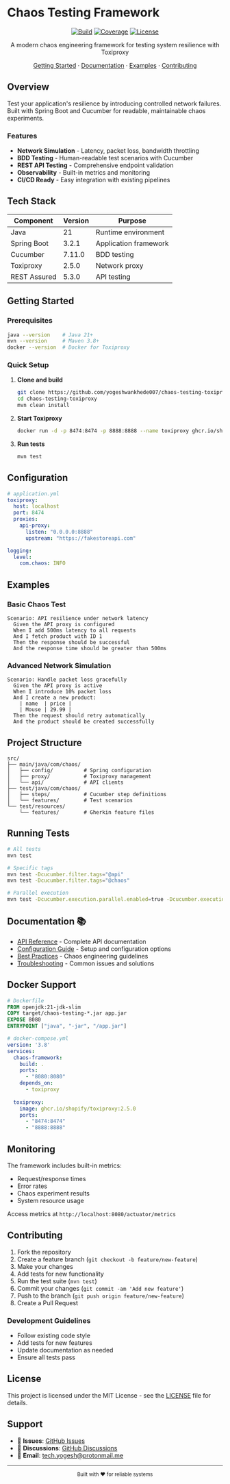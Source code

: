 # Chaos Testing Framework

<div align="center">

[![Build](https://github.com/chaos-testing/toxiproxy-framework/workflows/CI/badge.svg)](https://github.com/chaos-testing/toxiproxy-framework/actions)
[![Coverage](https://codecov.io/gh/chaos-testing/toxiproxy-framework/branch/main/graph/badge.svg)](https://codecov.io/gh/chaos-testing/toxiproxy-framework)
[![License](https://img.shields.io/badge/license-MIT-blue.svg)](LICENSE)

A modern chaos engineering framework for testing system resilience with Toxiproxy

[Getting Started](#getting-started) · [Documentation](#documentation-) · [Examples](#examples) · [Contributing](#contributing)

</div>

## Overview

Test your application's resilience by introducing controlled network failures. Built with Spring Boot and Cucumber for readable, maintainable chaos experiments.

### Features

- **Network Simulation** - Latency, packet loss, bandwidth throttling
- **BDD Testing** - Human-readable test scenarios with Cucumber
- **REST API Testing** - Comprehensive endpoint validation
- **Observability** - Built-in metrics and monitoring
- **CI/CD Ready** - Easy integration with existing pipelines

## Tech Stack

| Component | Version | Purpose |
|-----------|---------|---------|
| Java | 21 | Runtime environment |
| Spring Boot | 3.2.1 | Application framework |
| Cucumber | 7.11.0 | BDD testing |
| Toxiproxy | 2.5.0 | Network proxy |
| REST Assured | 5.3.0 | API testing |

## Getting Started

### Prerequisites

```bash
java --version    # Java 21+
mvn --version     # Maven 3.8+
docker --version  # Docker for Toxiproxy
```

### Quick Setup

1. **Clone and build**
   ```bash
   git clone https://github.com/yogeshwankhede007/chaos-testing-toxiproxy.git
   cd chaos-testing-toxiproxy
   mvn clean install
   ```

2. **Start Toxiproxy**
   ```bash
   docker run -d -p 8474:8474 -p 8888:8888 --name toxiproxy ghcr.io/shopify/toxiproxy
   ```

3. **Run tests**
   ```bash
   mvn test
   ```

## Configuration

```yaml
# application.yml
toxiproxy:
  host: localhost
  port: 8474
  proxies:
    api-proxy:
      listen: "0.0.0.0:8888"
      upstream: "https://fakestoreapi.com"

logging:
  level:
    com.chaos: INFO
```

## Examples

### Basic Chaos Test

```gherkin
Scenario: API resilience under network latency
  Given the API proxy is configured
  When I add 500ms latency to all requests
  And I fetch product with ID 1
  Then the response should be successful
  And the response time should be greater than 500ms
```

### Advanced Network Simulation

```gherkin
Scenario: Handle packet loss gracefully
  Given the API proxy is active
  When I introduce 10% packet loss
  And I create a new product:
    | name  | price |
    | Mouse | 29.99 |
  Then the request should retry automatically
  And the product should be created successfully
```

## Project Structure

```
src/
├── main/java/com/chaos/
│   ├── config/          # Spring configuration
│   ├── proxy/           # Toxiproxy management
│   └── api/             # API clients
├── test/java/com/chaos/
│   ├── steps/           # Cucumber step definitions
│   └── features/        # Test scenarios
└── test/resources/
    └── features/        # Gherkin feature files
```

## Running Tests

```bash
# All tests
mvn test

# Specific tags
mvn test -Dcucumber.filter.tags="@api"
mvn test -Dcucumber.filter.tags="@chaos"

# Parallel execution
mvn test -Dcucumber.execution.parallel.enabled=true -Dcucumber.execution.parallel.config.strategy=dynamic
```

## Documentation 📚

- [API Reference](docs/api.md) - Complete API documentation
- [Configuration Guide](docs/configuration.md) - Setup and configuration options
- [Best Practices](docs/best-practices.md) - Chaos engineering guidelines
- [Troubleshooting](docs/troubleshooting.md) - Common issues and solutions

## Docker Support

```dockerfile
# Dockerfile
FROM openjdk:21-jdk-slim
COPY target/chaos-testing-*.jar app.jar
EXPOSE 8080
ENTRYPOINT ["java", "-jar", "/app.jar"]
```

```yaml
# docker-compose.yml
version: '3.8'
services:
  chaos-framework:
    build: .
    ports:
      - "8080:8080"
    depends_on:
      - toxiproxy
  
  toxiproxy:
    image: ghcr.io/shopify/toxiproxy:2.5.0
    ports:
      - "8474:8474"
      - "8888:8888"
```

## Monitoring

The framework includes built-in metrics:

- Request/response times
- Error rates
- Chaos experiment results
- System resource usage

Access metrics at `http://localhost:8080/actuator/metrics`

## Contributing

1. Fork the repository
2. Create a feature branch (`git checkout -b feature/new-feature`)
3. Make your changes
4. Add tests for new functionality
5. Run the test suite (`mvn test`)
6. Commit your changes (`git commit -am 'Add new feature'`)
7. Push to the branch (`git push origin feature/new-feature`)
8. Create a Pull Request

### Development Guidelines

- Follow existing code style
- Add tests for new features
- Update documentation as needed
- Ensure all tests pass

## License

This project is licensed under the MIT License - see the [LICENSE](LICENSE) file for details.

## Support

- 🐛 **Issues**: [GitHub Issues](https://github.com/yogeshwankhede007/chaos-testing-toxiproxy/issues)
- 💬 **Discussions**: [GitHub Discussions](https://github.com/yogeshwankhede007/chaos-testing-toxiproxy/discussions)
- 📧 **Email**: tech.yogesh@protonmail.me

---

<div align="center">
  <sub>Built with ❤️ for reliable systems</sub>
</div>
